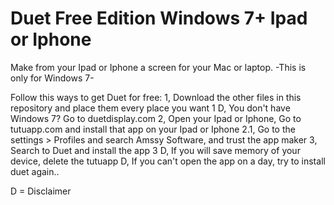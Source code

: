 # Duet Free Edition Windows 7+ Ipad or Iphone
Make from your Ipad or Iphone a screen for your Mac or laptop. -This is only for Windows 7-

Follow this ways to get Duet for free:
1, Download the other files in this repository and place them every place you want
1 D, You don't have Windows 7? Go to duetdisplay.com
2, Open your Ipad or Iphone, Go to tutuapp.com and install that app on your Ipad or Iphone
2.1, Go to the settings > Profiles and search Amssy Software, and trust the app maker
3, Search to Duet and install the app
3 D, If you will save memory of your device, delete the tutuapp
D, If you can't open the app on a day, try to install duet again..

D = Disclaimer
